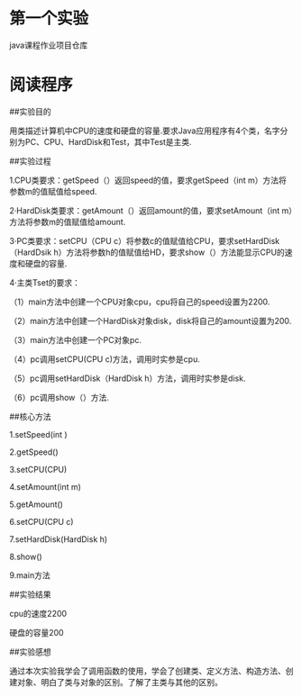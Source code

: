 # 第一个实验

java课程作业项目仓库

# 阅读程序

##实验目的 

用类描述计算机中CPU的速度和硬盘的容量.要求Java应用程序有4个类，名字分别为PC、CPU、HardDisk和Test，其中Test是主类.

##实验过程

1.CPU类要求：getSpeed（）返回speed的值，要求getSpeed（int m）方法将参数m的值赋值给speed.

2·HardDisk类要求：getAmount（）返回amount的值，要求setAmount（int m）方法将参数m的值赋值给amount.

3·PC类要求：setCPU（CPU c）将参数c的值赋值给CPU，要求setHardDisk（HardDsik h）方法将参数h的值赋值给HD，要求show（）方法能显示CPU的速度和硬盘的容量.

4·主类Tset的要求：

（1）main方法中创建一个CPU对象cpu，cpu将自己的speed设置为2200.

（2）main方法中创建一个HardDisk对象disk，disk将自己的amount设置为200.

（3）main方法中创建一个PC对象pc.

（4）pc调用setCPU(CPU c)方法，调用时实参是cpu.

（5）pc调用setHardDisk（HardDisk h）方法，调用时实参是disk.

（6）pc调用show（）方法.

##核心方法

1.setSpeed(int )

2.getSpeed()

3.setCPU(CPU)

4.setAmount(int m)

5.getAmount()

6.setCPU(CPU c)

7.setHardDisk(HardDisk h)

8.show()

9.main方法

##实验结果

cpu的速度2200

硬盘的容量200

##实验感想

通过本次实验我学会了调用函数的使用，学会了创建类、定义方法、构造方法、创建对象、明白了类与对象的区别。了解了主类与其他的区别。
